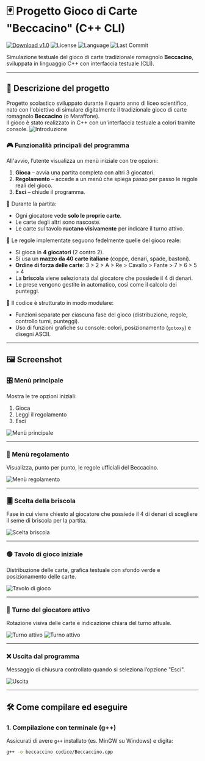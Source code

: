 # 🃏 Progetto Gioco di Carte "Beccacino" (C++ CLI)

[![Download v1.0](https://img.shields.io/github/v/release/andreee5/Gioco_di_carte_Beccacino?label=Download%20v1.0)](https://github.com/andreee5/Gioco_di_carte_Beccacino/releases/latest)
![License](https://img.shields.io/github/license/andreee5/Gioco_di_carte_Beccacino)
![Language](https://img.shields.io/github/languages/top/andreee5/Gioco_di_carte_Beccacino)
![Last Commit](https://img.shields.io/github/last-commit/andreee5/Gioco_di_carte_Beccacino)

Simulazione testuale del gioco di carte tradizionale romagnolo **Beccacino**, sviluppata in linguaggio C++ con interfaccia testuale (CLI).

---

## 🧠 Descrizione del progetto

Progetto scolastico sviluppato durante il quarto anno di liceo scientifico, nato con l'obiettivo di simulare digitalmente il tradizionale gioco di carte romagnolo **Beccacino** (o Maraffone).  
Il gioco è stato realizzato in C++ con un'interfaccia testuale a colori tramite console.
![Introduzione](media/screenshot_Beccacino_1.JPG)

### 🎮 Funzionalità principali del programma

All'avvio, l’utente visualizza un menù iniziale con tre opzioni:

1. **Gioca** – avvia una partita completa con altri 3 giocatori.
2. **Regolamento** – accede a un menù che spiega passo per passo le regole reali del gioco.
3. **Esci** – chiude il programma.

🔐 Durante la partita:
- Ogni giocatore vede **solo le proprie carte**.
- Le carte degli altri sono nascoste.
- Le carte sul tavolo **ruotano visivamente** per indicare il turno attivo.

🧩 Le regole implementate seguono fedelmente quelle del gioco reale:
- Si gioca in **4 giocatori** (2 contro 2).
- Si usa un **mazzo da 40 carte italiane** (coppe, denari, spade, bastoni).
- **Ordine di forza delle carte**: 3 > 2 > A > Re > Cavallo > Fante > 7 > 6 > 5 > 4
- La **briscola** viene selezionata dal giocatore che possiede il 4 di denari.
- Le prese vengono gestite in automatico, così come il calcolo dei punteggi.

🧱 Il codice è strutturato in modo modulare:
- Funzioni separate per ciascuna fase del gioco (distribuzione, regole, controllo turni, punteggi).
- Uso di funzioni grafiche su console: colori, posizionamento (`gotoxy`) e disegni ASCII.

---
## 🖼️ Screenshot

### 🎛️ Menù principale
Mostra le tre opzioni iniziali:
1. Gioca
2. Leggi il regolamento
3. Esci

![Menù principale](media/screenshot_Beccacino_2.JPG)

---

### 📖 Menù regolamento
Visualizza, punto per punto, le regole ufficiali del Beccacino.

![Menù regolamento](media/screenshot_Beccacino_3.JPG)

---

### 🂠 Scelta della briscola
Fase in cui viene chiesto al giocatore che possiede il 4 di denari di scegliere il seme di briscola per la partita.

![Scelta briscola](media/screenshot_Beccacino_4.JPG)

---

### 🟢 Tavolo di gioco iniziale
Distribuzione delle carte, grafica testuale con sfondo verde e posizionamento delle carte.

![Tavolo di gioco](media/screenshot_Beccacino_5.JPG)

---

### 🔄 Turno del giocatore attivo
Rotazione visiva delle carte e indicazione chiara del turno attuale.

![Turno attivo](media/screenshot_Beccacino_6.JPG)
![Turno attivo](media/screenshot_Beccacino_7.JPG)

---

### ❌ Uscita dal programma
Messaggio di chiusura controllato quando si seleziona l’opzione "Esci".

![Uscita](media/screenshot_Beccacino_8.JPG)

---

## 🛠️ Come compilare ed eseguire

### 1. Compilazione con terminale (g++)
Assicurati di avere `g++` installato (es. MinGW su Windows) e digita:

```bash
g++ -o beccaccino codice/Beccaccino.cpp
